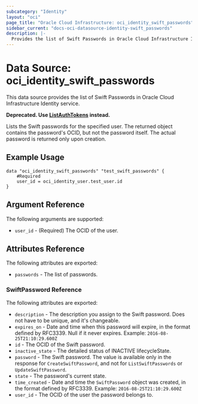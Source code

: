 ```yaml
---
subcategory: "Identity"
layout: "oci"
page_title: "Oracle Cloud Infrastructure: oci_identity_swift_passwords"
sidebar_current: "docs-oci-datasource-identity-swift_passwords"
description: |-
  Provides the list of Swift Passwords in Oracle Cloud Infrastructure Identity service
---
```


# Data Source: oci_identity_swift_passwords
This data source provides the list of Swift Passwords in Oracle Cloud Infrastructure Identity service.

**Deprecated. Use [ListAuthTokens](https://docs.cloud.oracle.com/iaas/api/#/en/identity/20160918/AuthToken/ListAuthTokens) instead.**

Lists the Swift passwords for the specified user. The returned object contains the password's OCID, but not
the password itself. The actual password is returned only upon creation.


## Example Usage

```hcl
data "oci_identity_swift_passwords" "test_swift_passwords" {
	#Required
	user_id = oci_identity_user.test_user.id
}
```

## Argument Reference

The following arguments are supported:

* `user_id` - (Required) The OCID of the user.


## Attributes Reference

The following attributes are exported:

* `passwords` - The list of passwords.

### SwiftPassword Reference

The following attributes are exported:

* `description` - The description you assign to the Swift password. Does not have to be unique, and it's changeable.
* `expires_on` - Date and time when this password will expire, in the format defined by RFC3339. Null if it never expires.  Example: `2016-08-25T21:10:29.600Z` 
* `id` - The OCID of the Swift password.
* `inactive_state` - The detailed status of INACTIVE lifecycleState.
* `password` - The Swift password. The value is available only in the response for `CreateSwiftPassword`, and not for `ListSwiftPasswords` or `UpdateSwiftPassword`. 
* `state` - The password's current state.
* `time_created` - Date and time the `SwiftPassword` object was created, in the format defined by RFC3339.  Example: `2016-08-25T21:10:29.600Z` 
* `user_id` - The OCID of the user the password belongs to.

